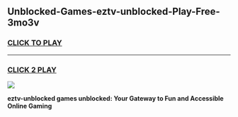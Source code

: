 
## Unblocked-Games-eztv-unblocked-Play-Free-3mo3v
<h3>
<a href="https://premium76.site?title=eztv-unblocked&ref=10A">CLICK TO PLAY</a></h3>
<hr>

<h3>
<a href="https://premium76.site?title=eztv-unblocked&ref=10A">CLICK 2 PLAY</a>
  
</h3>

<a href="https://premium76.site?title=eztv-unblocked&ref=10A"><img src="https://clearcache.store/games.png"></a>


**eztv-unblocked games unblocked: Your Gateway to Fun and Accessible Online Gaming**
